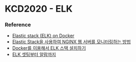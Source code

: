 # KCD2020 - ELK

### Reference

* [Elastic stack (ELK) on Docker](https://github.com/deviantony/docker-elk)
* [Elastic Stack을 사용하여 NGINX 웹 서버를 모니터링하는 방법](https://www.elastic.co/kr/blog/how-to-monitor-nginx-web-servers-with-the-elastic-stack)
* [Docker를 이용해서 ELK 스택 설치하기](https://velog.io/@dion/Docker%EB%A5%BC-%EC%9D%B4%EC%9A%A9%ED%95%B4%EC%84%9C-ELK-%EC%8A%A4%ED%83%9D-%EC%84%A4%EC%B9%98%ED%95%98%EA%B8%B0)
* [ELK 셋팅부터 알람까지](https://woowabros.github.io/experience/2020/01/16/set-elk-with-alarm.html)
